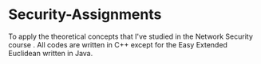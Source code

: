 # Security-Assignments

To apply the theoretical concepts that I've studied in the Network Security course . All codes are written in C++ except for the Easy Extended Euclidean written in Java.

